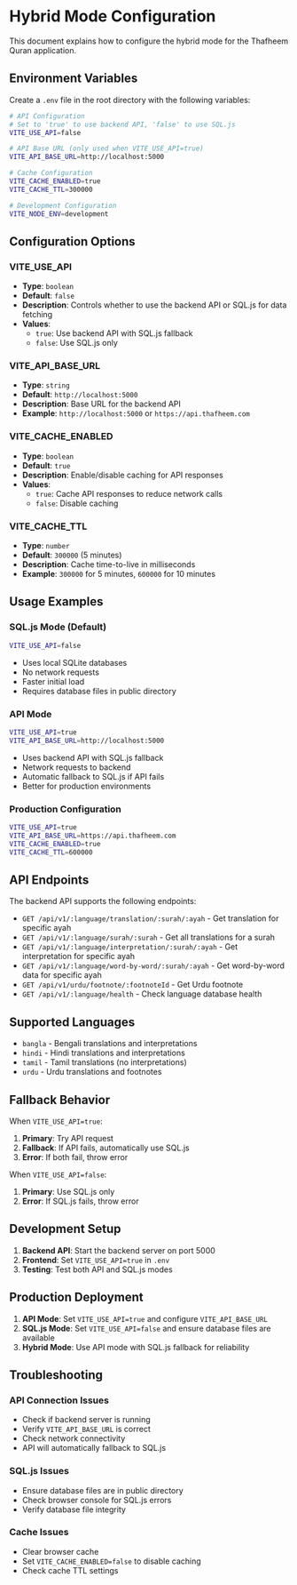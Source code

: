 # Hybrid Mode Configuration

This document explains how to configure the hybrid mode for the Thafheem Quran application.

## Environment Variables

Create a `.env` file in the root directory with the following variables:

```bash
# API Configuration
# Set to 'true' to use backend API, 'false' to use SQL.js
VITE_USE_API=false

# API Base URL (only used when VITE_USE_API=true)
VITE_API_BASE_URL=http://localhost:5000

# Cache Configuration
VITE_CACHE_ENABLED=true
VITE_CACHE_TTL=300000

# Development Configuration
VITE_NODE_ENV=development
```

## Configuration Options

### VITE_USE_API
- **Type**: `boolean`
- **Default**: `false`
- **Description**: Controls whether to use the backend API or SQL.js for data fetching
- **Values**:
  - `true`: Use backend API with SQL.js fallback
  - `false`: Use SQL.js only

### VITE_API_BASE_URL
- **Type**: `string`
- **Default**: `http://localhost:5000`
- **Description**: Base URL for the backend API
- **Example**: `http://localhost:5000` or `https://api.thafheem.com`

### VITE_CACHE_ENABLED
- **Type**: `boolean`
- **Default**: `true`
- **Description**: Enable/disable caching for API responses
- **Values**:
  - `true`: Cache API responses to reduce network calls
  - `false`: Disable caching

### VITE_CACHE_TTL
- **Type**: `number`
- **Default**: `300000` (5 minutes)
- **Description**: Cache time-to-live in milliseconds
- **Example**: `300000` for 5 minutes, `600000` for 10 minutes

## Usage Examples

### SQL.js Mode (Default)
```bash
VITE_USE_API=false
```
- Uses local SQLite databases
- No network requests
- Faster initial load
- Requires database files in public directory

### API Mode
```bash
VITE_USE_API=true
VITE_API_BASE_URL=http://localhost:5000
```
- Uses backend API with SQL.js fallback
- Network requests to backend
- Automatic fallback to SQL.js if API fails
- Better for production environments

### Production Configuration
```bash
VITE_USE_API=true
VITE_API_BASE_URL=https://api.thafheem.com
VITE_CACHE_ENABLED=true
VITE_CACHE_TTL=600000
```

## API Endpoints

The backend API supports the following endpoints:

- `GET /api/v1/:language/translation/:surah/:ayah` - Get translation for specific ayah
- `GET /api/v1/:language/surah/:surah` - Get all translations for a surah
- `GET /api/v1/:language/interpretation/:surah/:ayah` - Get interpretation for specific ayah
- `GET /api/v1/:language/word-by-word/:surah/:ayah` - Get word-by-word data for specific ayah
- `GET /api/v1/urdu/footnote/:footnoteId` - Get Urdu footnote
- `GET /api/v1/:language/health` - Check language database health

## Supported Languages

- `bangla` - Bengali translations and interpretations
- `hindi` - Hindi translations and interpretations
- `tamil` - Tamil translations (no interpretations)
- `urdu` - Urdu translations and footnotes

## Fallback Behavior

When `VITE_USE_API=true`:

1. **Primary**: Try API request
2. **Fallback**: If API fails, automatically use SQL.js
3. **Error**: If both fail, throw error

When `VITE_USE_API=false`:

1. **Primary**: Use SQL.js only
2. **Error**: If SQL.js fails, throw error

## Development Setup

1. **Backend API**: Start the backend server on port 5000
2. **Frontend**: Set `VITE_USE_API=true` in `.env`
3. **Testing**: Test both API and SQL.js modes

## Production Deployment

1. **API Mode**: Set `VITE_USE_API=true` and configure `VITE_API_BASE_URL`
2. **SQL.js Mode**: Set `VITE_USE_API=false` and ensure database files are available
3. **Hybrid Mode**: Use API mode with SQL.js fallback for reliability

## Troubleshooting

### API Connection Issues
- Check if backend server is running
- Verify `VITE_API_BASE_URL` is correct
- Check network connectivity
- API will automatically fallback to SQL.js

### SQL.js Issues
- Ensure database files are in public directory
- Check browser console for SQL.js errors
- Verify database file integrity

### Cache Issues
- Clear browser cache
- Set `VITE_CACHE_ENABLED=false` to disable caching
- Check cache TTL settings
